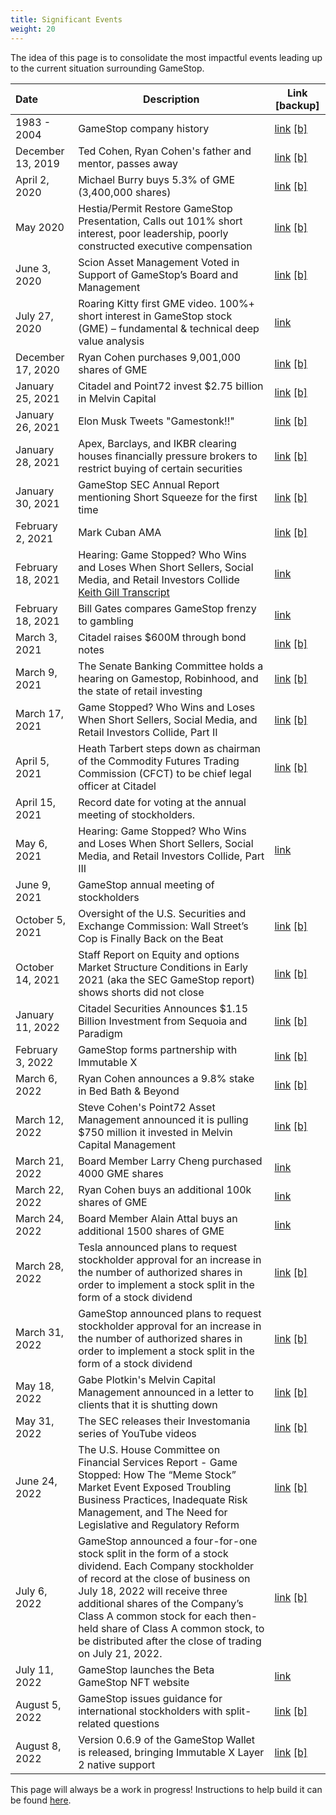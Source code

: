 ```yaml
---
title: Significant Events
weight: 20
---
```



The idea of this page is to consolidate the most impactful events leading up to the current situation surrounding GameStop.



| Date | Description | Link [backup]
:---|---|---
| 1983 - 2004 | GameStop company history | [link](https://www.company-histories.com/GameStop-Corp-Company-History.html) [[b]](https://archive.ph/9XYy0)
| December 13, 2019 | Ted Cohen, Ryan Cohen's father and mentor, passes away | [link](https://montrealgazette.remembering.ca/obituary/ted-cohen-1078009694) [[b]](https://archive.ph/RxUeR)
| April 2, 2020 | Michael Burry buys 5.3% of GME (3,400,000 shares) | [link](https://www.sec.gov/Archives/edgar/data/1326380/000090514820000491/efc20-335_sc13d.htm) [[b]](https://archive.ph/2sJQb)
| May 2020 | Hestia/Permit Restore GameStop Presentation, Calls out 101% short interest, poor leadership, poorly constructed executive compensation | [link](https://www.sec.gov/Archives/edgar/data/1326380/000092189520001510/ex1todfan14a12166002_051920.pdf) [[b]](https://web.archive.org/web/20210122185425/https://www.sec.gov/Archives/edgar/data/1326380/000092189520001510/ex1todfan14a12166002_051920.pdf)
| June 3, 2020 | Scion Asset Management Voted in Support of GameStop’s Board and Management | [link](https://www.businesswire.com/ne9ws/home/20200603005929/en/Scion-Asset-Management-Voted-Support-GameStop%E2%80%99s-Board) [[b]](https://archive.ph/qfpeT)
| July 27, 2020 | Roaring Kitty first GME video. 100%+ short interest in GameStop stock (GME) – fundamental & technical deep value analysis | [link](https://www.youtube.com/watch?v=GZTr1-Gp74U)
| December 17, 2020 | Ryan Cohen purchases 9,001,000 shares of GME | [link](https://www.sec.gov/Archives/edgar/data/1326380/000119380520001571/e620151_sc13da-gamestop.htm) [[b]](https://archive.ph/72tNL)
| January 25, 2021 | Citadel and Point72 invest $2.75 billion in Melvin Capital | [link](https://www.prnewswire.com/news-releases/melvin-announces-2-75-billion-investment-from-citadel-and-point72--301214477.html) [[b]](https://archive.ph/wtgh6)
| January 26, 2021 | Elon Musk Tweets "Gamestonk!!" | [link](https://twitter.com/elonmusk/status/1354174279894642703) [[b]](https://archive.ph/s9fQd)
| January 28, 2021 | Apex, Barclays, and IKBR clearing houses financially pressure brokers to restrict buying of certain securities | [link](https://www.reddit.com/r/stocks/comments/l8rhr3/weekend_gme_thread_homework_for_all_lets_stop/) [[b]](https://archive.ph/Ztpvi)
| January 30, 2021 | GameStop SEC Annual Report mentioning Short Squeeze for the first time | [link](https://www.sec.gov/Archives/edgar/data/0001326380/000132638021000032/gme-20210130.htm#i3ad65c8584a445ee94e4314f67ce616c_16) [[b]](https://archive.ph/F7f8S)
| February 2, 2021 | Mark Cuban AMA | [link](https://www.reddit.com/r/wallstreetbets/comments/lawubt/hey_everyone_its_mark_cuban_jumping_on_to_do_an/) [[b]](https://archive.ph/KNY0F)
| February 18, 2021 | Hearing: Game Stopped? Who Wins and Loses When Short Sellers, Social Media, and Retail Investors Collide [Keith Gill Transcript](https://docs.house.gov/meetings/BA/BA00/20210218/111207/HHRG-117-BA00-Wstate-GillK-20210218.pdf) | [link](https://youtu.be/RfEuNHVPc_k)
| February 18, 2021 | Bill Gates compares GameStop frenzy to gambling | [link](https://www.youtube.com/watch?v=PVBdyYynDNE)
| March 3, 2021 | Citadel raises $600M through bond notes | [link](https://www.spglobal.com/marketintelligence/en/news-insights/latest-news-headlines/hg-bonds-citadel-finance-places-600m-of-notes-in-bond-market-debut-terms-62989441) [[b]](https://archive.ph/M2jGR)
| March 9, 2021 | The Senate Banking Committee holds a hearing on Gamestop, Robinhood, and the state of retail investing | [link](https://www.youtube.com/watch?v=fYxKSMlzMlw) [[b]](https://web.archive.org/web/20220106031624/https://www.youtube.com/watch?v=fYxKSMlzMlw)
| March 17, 2021 | Game Stopped? Who Wins and Loses When Short Sellers, Social Media, and Retail Investors Collide, Part II | [link](https://www.youtube.com/watch?v=imRzHXRq80I) [[b]](https://web.archive.org/web/20220106031752/https://www.youtube.com/watch?v=imRzHXRq80I)
| April 5, 2021 | Heath Tarbert steps down as chairman of the Commodity Futures Trading Commission (CFCT) to be chief legal officer at Citadel | [link](https://www.complianceweek.com/grc-appointments/ex-cftc-chair-heath-tarbert-joins-citadel-as-chief-legal-officer/30222.article) [[b]](https://archive.ph/TqJjm)
| April 15, 2021 | Record date for voting at the annual meeting of stockholders.
| May 6, 2021 | Hearing: Game Stopped? Who Wins and Loses When Short Sellers, Social Media, and Retail Investors Collide, Part III | [link](https://youtu.be/vX2X8xxHEns)
| June 9, 2021 | GameStop annual meeting of stockholders
| October 5, 2021 | Oversight of the U.S. Securities and Exchange Commission: Wall Street’s Cop is Finally Back on the Beat | [link](https://youtu.be/9CL5WfevHjI) [[b]](https://web.archive.org/web/20211004083845/https://www.youtube.com/watch?v=9CL5WfevHjI)
| October 14, 2021 | Staff Report on Equity and options Market Structure Conditions in Early 2021 (aka the SEC GameStop report) shows shorts did not close | [link](https://www.sec.gov/files/staff-report-equity-options-market-struction-conditions-early-2021.pdf) [[b]](https://archive.ph/PyMfa)
| January 11, 2022 | Citadel Securities Announces $1.15 Billion Investment from Sequoia and Paradigm | [link](https://www.citadelsecurities.com/news/citadel-securities-announces-1-15-billion-investment-from-sequoia-and-paradigm/) [[b]](https://archive.ph/XpUIM)
| February 3, 2022 | GameStop forms partnership with Immutable X | [link](https://gamestop.gcs-web.com/node/19586/html) [[b]](https://archive.ph/u2KXz)
| March 6, 2022 | Ryan Cohen announces a 9.8% stake in Bed Bath & Beyond | [link](https://www.wsj.com/articles/gamestop-chairman-ryan-cohen-takes-large-stake-in-bed-bath-beyond-pushes-for-changes-11646611200) [[b]](https://archive.ph/cnjkx)
| March 12, 2022 | Steve Cohen's Point72 Asset Management announced it is pulling $750 million it invested in Melvin Capital Management | [link](https://www.bloomberg.com/news/articles/2022-03-12/cohen-s-point72-to-redeem-750-million-from-hedge-fund-melvin?sref=V7uxlNge) [[b]](https://archive.ph/nVH8o)
| March 21, 2022 | Board Member Larry Cheng purchased 4000 GME shares | [link](https://investor.gamestop.com/static-files/273f37df-4c5f-4ae1-ba9e-88abd0fe7297)
| March 22, 2022 | Ryan Cohen buys an additional 100k shares of GME | [link](https://investor.gamestop.com/static-files/c3f5ebc9-8b32-4209-8e34-5e5f1d2a7795)
| March 24, 2022 | Board Member Alain Attal buys an additional 1500 shares of GME | [link](https://investor.gamestop.com/static-files/c6b4c9dd-2f51-4eea-97c9-30448b88a531)
| March 28, 2022 | Tesla announced plans to request stockholder approval for an increase in the number of authorized shares in order to implement a stock split in the form of a stock dividend | [link](https://www.sec.gov/Archives/edgar/data/1318605/000156459022011875/tsla-8k_20220328.htm) [[b]](https://archive.ph/vrzYJ)
| March 31, 2022 | GameStop announced plans to request stockholder approval for an increase in the number of authorized shares in order to implement a stock split in the form of a stock dividend | [link](https://www.sec.gov/ix?doc=/Archives/edgar/data/1326380/000132638022000038/gme-20220331.htm) [[b]](https://archive.ph/YeETg)
| May 18, 2022 | Gabe Plotkin's Melvin Capital Management announced in a letter to clients that it is shutting down | [link](https://www.bloomberg.com/news/articles/2022-05-18/gabe-plotkin-s-melvin-capital-to-wind-down-funds-after-losses) [[b]](https://archive.ph/ObFBn)
| May 31, 2022 | The SEC releases their Investomania series of YouTube videos | [link](https://www.investor.gov/additional-resources/spotlight/investomania#) [[b]](https://archive.ph/hqgjx)
| June 24, 2022 | The U.S. House Committee on Financial Services Report - Game Stopped: How The “Meme Stock” Market Event Exposed Troubling Business Practices, Inadequate Risk Management, and The Need for Legislative and Regulatory Reform | [link](https://financialservices.house.gov/uploadedfiles/6.22_hfsc_gs.report_hmsmeetbp.irm.nlrf.pdf) [[b]](https://web.archive.org/web/20220624182822/https://financialservices.house.gov/uploadedfiles/6.22_hfsc_gs.report_hmsmeetbp.irm.nlrf.pdf)
| July 6, 2022 | GameStop announced a four-for-one stock split in the form of a stock dividend. Each Company stockholder of record at the close of business on July 18, 2022 will receive three additional shares of the Company’s Class A common stock for each then-held share of Class A common stock, to be distributed after the close of trading on July 21, 2022. | [link](https://www.sec.gov/ix?doc=/Archives/edgar/data/1326380/000132638022000100/gme-20220706.htm) [[b]](https://archive.ph/7XOsc)
| July 11, 2022 | GameStop launches the Beta GameStop NFT website | [link](https://nft.gamestop.com/)
| August 5, 2022 | GameStop issues guidance for international stockholders with split-related questions | [link](https://news.gamestop.com/stock-split/?n) [[b]](https://archive.ph/k6ZrC)
| August 8, 2022 | Version 0.6.9 of the GameStop Wallet is released, bringing Immutable X Layer 2 native support | [link](https://mobile.twitter.com/GameStopNFT/status/1556766458276974592) [[b]](https://archive.ph/oqgLQ)


This page will always be a work in progress! Instructions to help build it can be found [here](/help_build_econiverse/).

